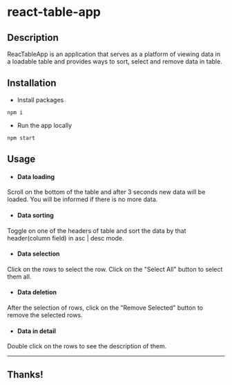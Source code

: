 # react-table-app

## Description

ReacTableApp is an application that serves as a platform of viewing data in a loadable table and provides ways to sort, select and remove data in table.

## Installation

- Install packages
````
npm i
````
- Run the app locally
````
npm start
````

## Usage
- #### Data loading
Scroll on the bottom of the table and after 3 seconds new data will be loaded. You will be informed if there is no more data.
- #### Data sorting
Toggle on one of the headers of table and sort the data by that header(column field) in asc | desc mode.
- #### Data selection
Click on the rows to select the row. Click on the "Select All" button to select them all.
- #### Data deletion
After the selection of rows, click on the "Remove Selected" button to remove the selected rows.
- #### Data in detail
Double click on the rows to see the description of them.


---

## Thanks!
